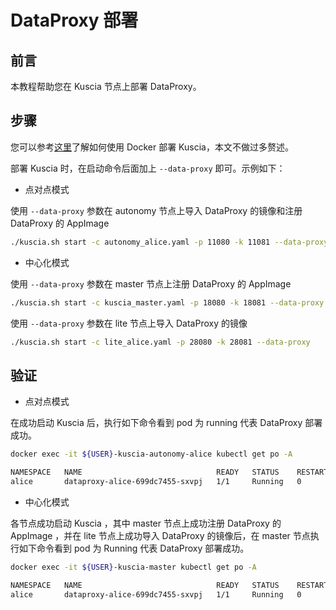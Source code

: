 # DataProxy 部署

## 前言

本教程帮助您在 Kuscia 节点上部署 DataProxy。

## 步骤

您可以参考[这里](./deploy_p2p_cn.md)了解如何使用 Docker 部署 Kuscia，本文不做过多赘述。

部署 Kuscia 时，在启动命令后面加上 `--data-proxy` 即可。示例如下：

- 点对点模式

使用 `--data-proxy` 参数在 autonomy 节点上导入 DataProxy 的镜像和注册 DataProxy 的 AppImage

```bash
./kuscia.sh start -c autonomy_alice.yaml -p 11080 -k 11081 --data-proxy
```

- 中心化模式

使用 `--data-proxy` 参数在 master 节点上注册 DataProxy 的 AppImage

```bash
./kuscia.sh start -c kuscia_master.yaml -p 18080 -k 18081 --data-proxy
```

使用 `--data-proxy` 参数在 lite 节点上导入 DataProxy 的镜像

```bash
./kuscia.sh start -c lite_alice.yaml -p 28080 -k 28081 --data-proxy
```

## 验证

- 点对点模式

在成功启动 Kuscia 后，执行如下命令看到 pod 为 running 代表 DataProxy 部署成功。

```bash
docker exec -it ${USER}-kuscia-autonomy-alice kubectl get po -A

NAMESPACE   NAME                              READY   STATUS    RESTARTS   AGE
alice       dataproxy-alice-699dc7455-sxvpj   1/1     Running   0          26s
```

- 中心化模式

各节点成功启动 Kuscia ，其中 master 节点上成功注册 DataProxy 的 AppImage ，并在 lite 节点上成功导入 DataProxy 的镜像后，在 master 节点执行如下命令看到 pod 为 Running 代表 DataProxy 部署成功。

```bash
docker exec -it ${USER}-kuscia-master kubectl get po -A

NAMESPACE   NAME                              READY   STATUS    RESTARTS   AGE
alice       dataproxy-alice-699dc7455-sxvpj   1/1     Running   0          26s
```